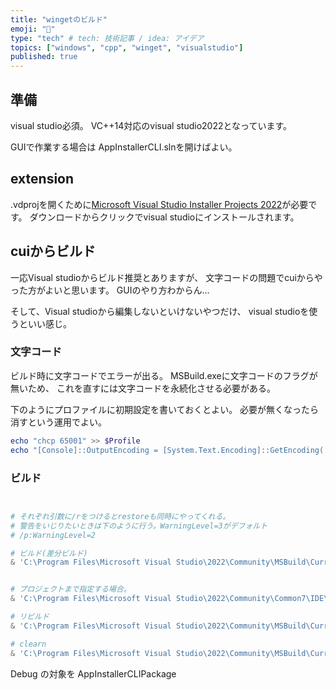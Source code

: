 ```yaml
---
title: "wingetのビルド"
emoji: "📝"
type: "tech" # tech: 技術記事 / idea: アイデア
topics: ["windows", "cpp", "winget", "visualstudio"]
published: true
---
```


## 準備

visual studio必須。
VC++14対応のvisual studio2022となっています。

GUIで作業する場合は
AppInstallerCLI.slnを開けばよい。

## extension

.vdprojを開くために[Microsoft Visual Studio Installer Projects 2022](https://marketplace.visualstudio.com/items?itemName=VisualStudioClient.MicrosoftVisualStudio2022InstallerProjects)が必要です。
ダウンロードからクリックでvisual studioにインストールされます。

## cuiからビルド

一応Visual studioからビルド推奨とありますが、
文字コードの問題でcuiからやった方がよいと思います。
GUIのやり方わからん...

そして、Visual studioから編集しないといけないやつだけ、
visual studioを使うといい感じ。

### 文字コード

ビルド時に文字コードでエラーが出る。
MSBuild.exeに文字コードのフラグが無いため、
これを直すには文字コードを永続化させる必要がある。

下のようにプロファイルに初期設定を書いておくとよい。
必要が無くなったら消すという運用でよい。

```powershell
echo "chcp 65001" >> $Profile
echo "[Console]::OutputEncoding = [System.Text.Encoding]::GetEncoding('utf-8')" >> $profile
```

### ビルド

```powershell


# それぞれ引数に/rをつけるとrestoreも同時にやってくれる。
# 警告をいじりたいときは下のように行う。WarningLevel=3がデフォルト
# /p:WarningLevel=2

# ビルド(差分ビルド)
& 'C:\Program Files\Microsoft Visual Studio\2022\Community\MSBuild\Current\Bin\MSBuild.exe' .\src\AppInstallerCLI.sln "/t:build" "/p:Configuration=Debug;Platform=x64"


# プロジェクトまで指定する場合。
& 'C:\Program Files\Microsoft Visual Studio\2022\Community\Common7\IDE\devenv.exe' /build Debug .\src\AppInstallerCLI.sln  /project projectname

# リビルド
& 'C:\Program Files\Microsoft Visual Studio\2022\Community\MSBuild\Current\Bin\MSBuild.exe' .\src\AppInstallerCLI.sln "/t:rebuild" "/p:Configuration=Debug;Platform=x64"

# clearn
& 'C:\Program Files\Microsoft Visual Studio\2022\Community\MSBuild\Current\Bin\MSBuild.exe' .\src\AppInstallerCLI.sln "/t:clean" "/p:Configuration=Debug;Platform=x64"
```

Debug の対象を
AppInstallerCLIPackage
